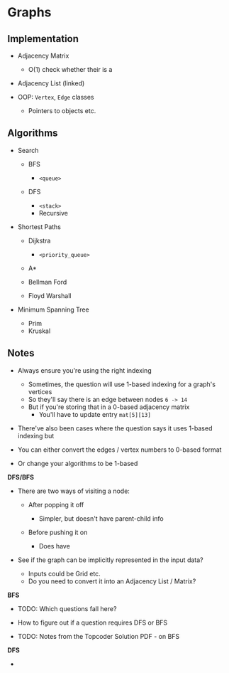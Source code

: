 
# Graphs

## Implementation

* Adjacency Matrix
    - O(1) check whether their is a 

* Adjacency List (linked)

* OOP: `Vertex`, `Edge` classes
    - Pointers to objects etc.

## Algorithms


* Search
    - BFS
        + `<queue>`

    - DFS
        + `<stack>`
        + Recursive

* Shortest Paths

    - Dijkstra
        + `<priority_queue>`

    - A\*

    - Bellman Ford

    - Floyd Warshall

* Minimum Spanning Tree
    - Prim
    - Kruskal

## Notes

* Always ensure you're using the right indexing
    - Sometimes, the question will use 1-based indexing for a graph's vertices
    - So they'll say there is an edge between nodes `6 -> 14`
    - But if you're storing that in a 0-based adjacency matrix
        + You'll have to update entry `mat[5][13]`

* There've also been cases where the question says it uses 1-based indexing but 

* You can either convert the edges / vertex numbers to 0-based format
* Or change your algorithms to be 1-based

**DFS/BFS**

* There are two ways of visiting a node:
    - After popping it off
        + Simpler, but doesn't have parent-child info

    - Before pushing it on
        + Does have

* See if the graph can be implicitly represented in the input data?

    - Inputs could be Grid etc.
    - Do you need to convert it into an Adjacency List / Matrix?

<!-- Figure out from the question if you need to maintain a separate graph data structure or will the given input be enough? -->


**BFS**

* TODO: Which questions fall here?
* How to figure out if a question requires DFS or BFS

* TODO: Notes from the Topcoder Solution PDF - on BFS

**DFS**

* 



